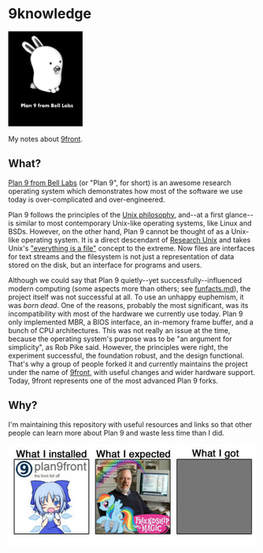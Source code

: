 # 9knowledge

<img src="img/plan9bunnyblack.jpg" width="30%"/>

My notes about [9front](http://9front.org/).

## What?

[Plan 9 from Bell Labs](https://p9f.org/about.html) (or "Plan 9", for short) is an awesome research operating system which demonstrates how most of the software we use today is over-complicated and over-engineered.

Plan 9 follows the principles of the [Unix philosophy](https://en.wikipedia.org/wiki/Unix_philosophy), and--at a first glance--is similar to most contemporary Unix-like operating systems, like Linux and BSDs. However, on the other hand, Plan 9 cannot be thought of as a Unix-like operating system. It is a direct descendant of [Research Unix](https://en.wikipedia.org/wiki/Research_Unix) and takes Unix's ["everything is a file"](https://en.wikipedia.org/wiki/Everything_is_a_file) concept to the extreme. Now files are interfaces for text streams and the filesystem is not just a representation of data stored on the disk, but an interface for programs and users.

Although we could say that Plan 9 quietly--yet successfully--influenced modern computing (some aspects more than others; see [funfacts.md](funfacts.md)), the project itself was not successful at all. To use an unhappy euphemism, it was *born dead*. One of the reasons, probably the most significant, was its incompatibility with most of the hardware we currently use today. Plan 9 only implemented MBR, a BIOS interface, an in-memory frame buffer, and a bunch of CPU architectures. This was not really an issue at the time, because the operating system's purpose was to be "an argument for simplicity", as Rob Pike said. However, the principles were right, the experiment successful, the foundation robust, and the design functional. That's why a group of people forked it and currently maintains the project under the name of [9front](http://9front.org/), with useful changes and wider hardware support. Today, 9front represents one of the most advanced Plan 9 forks.

## Why?

I'm maintaining this repository with useful resources and links so that other people can learn more about Plan 9 and waste less time than I did.

![](img/what.jpg)
